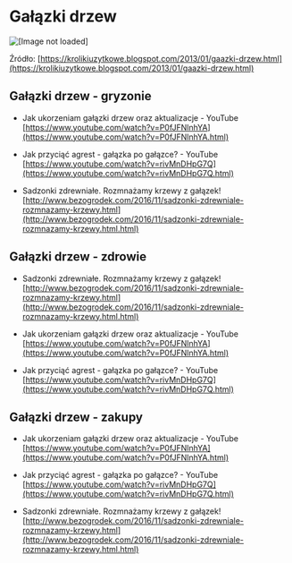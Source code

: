 # Gałązki drzew
![[Image not loaded]](http://3.bp.blogspot.com/-8b_nzgsYN1Q/UOXQ_jYWe4I/AAAAAAAABcs/LdYUJhgeGag/s1600/100_2617.JPG)

Źródło: [https://krolikiuzytkowe.blogspot.com/2013/01/gaazki-drzew.html](https://krolikiuzytkowe.blogspot.com/2013/01/gaazki-drzew.html)

## Gałązki drzew - gryzonie
* Jak ukorzeniam gałązki drzew oraz aktualizacje - YouTube
[https://www.youtube.com/watch?v=P0fJFNlnhYA](https://www.youtube.com/watch?v=P0fJFNlnhYA.html)

* Jak przyciąć agrest - gałązka po gałązce? - YouTube
[https://www.youtube.com/watch?v=rivMnDHpG7Q](https://www.youtube.com/watch?v=rivMnDHpG7Q.html)

* Sadzonki zdrewniałe. Rozmnażamy krzewy z gałązek!
[http://www.bezogrodek.com/2016/11/sadzonki-zdrewniale-rozmnazamy-krzewy.html](http://www.bezogrodek.com/2016/11/sadzonki-zdrewniale-rozmnazamy-krzewy.html.html)

## Gałązki drzew - zdrowie
* Sadzonki zdrewniałe. Rozmnażamy krzewy z gałązek!
[http://www.bezogrodek.com/2016/11/sadzonki-zdrewniale-rozmnazamy-krzewy.html](http://www.bezogrodek.com/2016/11/sadzonki-zdrewniale-rozmnazamy-krzewy.html.html)

* Jak ukorzeniam gałązki drzew oraz aktualizacje - YouTube
[https://www.youtube.com/watch?v=P0fJFNlnhYA](https://www.youtube.com/watch?v=P0fJFNlnhYA.html)

* Jak przyciąć agrest - gałązka po gałązce? - YouTube
[https://www.youtube.com/watch?v=rivMnDHpG7Q](https://www.youtube.com/watch?v=rivMnDHpG7Q.html)

## Gałązki drzew - zakupy
* Jak ukorzeniam gałązki drzew oraz aktualizacje - YouTube
[https://www.youtube.com/watch?v=P0fJFNlnhYA](https://www.youtube.com/watch?v=P0fJFNlnhYA.html)

* Jak przyciąć agrest - gałązka po gałązce? - YouTube
[https://www.youtube.com/watch?v=rivMnDHpG7Q](https://www.youtube.com/watch?v=rivMnDHpG7Q.html)

* Sadzonki zdrewniałe. Rozmnażamy krzewy z gałązek!
[http://www.bezogrodek.com/2016/11/sadzonki-zdrewniale-rozmnazamy-krzewy.html](http://www.bezogrodek.com/2016/11/sadzonki-zdrewniale-rozmnazamy-krzewy.html.html)

